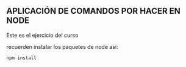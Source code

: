 ## APLICACIÓN DE COMANDOS POR HACER EN NODE

Este es el ejercicio del curso 

recuerden instalar los paquetes de node así:


```
npm install
```